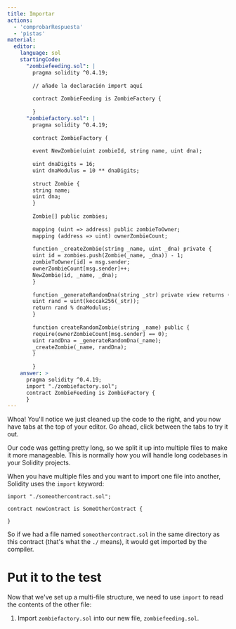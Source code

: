 ```yaml
---
title: Importar
actions:
  - 'comprobarRespuesta'
  - 'pistas'
material:
  editor:
    language: sol
    startingCode:
      "zombiefeeding.sol": |
        pragma solidity ^0.4.19;
        
        // añade la declaración import aquí
        
        contract ZombieFeeding is ZombieFactory {
        
        }
      "zombiefactory.sol": |
        pragma solidity ^0.4.19;
        
        contract ZombieFactory {
        
        event NewZombie(uint zombieId, string name, uint dna);
        
        uint dnaDigits = 16;
        uint dnaModulus = 10 ** dnaDigits;
        
        struct Zombie {
        string name;
        uint dna;
        }
        
        Zombie[] public zombies;
        
        mapping (uint => address) public zombieToOwner;
        mapping (address => uint) ownerZombieCount;
        
        function _createZombie(string _name, uint _dna) private {
        uint id = zombies.push(Zombie(_name, _dna)) - 1;
        zombieToOwner[id] = msg.sender;
        ownerZombieCount[msg.sender]++;
        NewZombie(id, _name, _dna);
        }
        
        function _generateRandomDna(string _str) private view returns (uint) {
        uint rand = uint(keccak256(_str));
        return rand % dnaModulus;
        }
        
        function createRandomZombie(string _name) public {
        require(ownerZombieCount[msg.sender] == 0);
        uint randDna = _generateRandomDna(_name);
        _createZombie(_name, randDna);
        }
        
        }
    answer: >
      pragma solidity ^0.4.19;
      import "./zombiefactory.sol";
      contract ZombieFeeding is ZombieFactory {
      }
---
```

Whoa! You'll notice we just cleaned up the code to the right, and you now have tabs at the top of your editor. Go ahead, click between the tabs to try it out.

Our code was getting pretty long, so we split it up into multiple files to make it more manageable. This is normally how you will handle long codebases in your Solidity projects.

When you have multiple files and you want to import one file into another, Solidity uses the `import` keyword:

    import "./someothercontract.sol";
    
    contract newContract is SomeOtherContract {
    
    }
    

So if we had a file named `someothercontract.sol` in the same directory as this contract (that's what the `./` means), it would get imported by the compiler.

# Put it to the test

Now that we've set up a multi-file structure, we need to use `import` to read the contents of the other file:

1. Import `zombiefactory.sol` into our new file, `zombiefeeding.sol`.